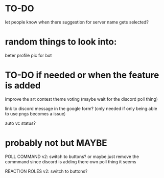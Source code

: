 # TO-DO
let people know when there suggestion for server name gets selected?

# random things to look into:

beter profile pic for bot


# TO-DO if needed or when the feature is added
improve the art contest theme voting (maybe wait for the discord poll thing)

link to discord message in the google form? (only needed if only being able to use pngs becomes a issue)

auto vc status?


# probably not but MAYBE
POLL COMMAND v2: switch to buttons? or maybe just remove the commmand since discord is adding there own poll thing it seems

REACTION ROLES v2: switch to buttons?
